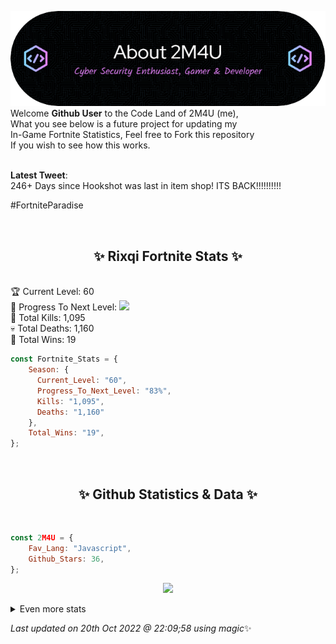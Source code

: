 
  ![Header](./src/github-banner.png)
  <br>
  Welcome **Github User** to the Code Land of 2M4U (me),<br>
  What you see below is a future project for updating my<br>
  In-Game Fortnite Statistics, Feel free to Fork this repository<br>
  If you wish to see how this works.
  <br><br>
  
  <b>Latest Tweet</b>: <br>246+ Days since Hookshot was last in item shop!
ITS BACK!!!!!!!!!!

#FortniteParadise
 
  <br><h2 align="center"> ✨ Rixqi Fortnite Stats ✨</h2><br>
  🏆 Current Level: 60<br>
  🎉 Progress To Next Level: ![](https://geps.dev/progress/83)<br>
  🎯 Total Kills: 1,095<br>
  💀 Total Deaths: 1,160<br>
  👑 Total Wins: 19<br>

```js
const Fortnite_Stats = {
    Season: {    
      Current_Level: "60",
      Progress_To_Next_Level: "83%",
      Kills: "1,095",
      Deaths: "1,160"
    },
    Total_Wins: "19",
}; 
```


<br><h2 align="center"> ✨ Github Statistics & Data ✨</h2><br>

```js
const 2M4U = {
    Fav_Lang: "Javascript",
    Github_Stars: 36,
}; 
```

<p align="center">
<img src="https://github-readme-streak-stats.herokuapp.com/?user=2M4U&theme=tokyonight">
</p>
<details>
  <summary>
      Even more stats
  </summary>
  <p align="center">
    <img src="https://github-profile-trophy.vercel.app/?username=2M4U&theme=dracula">
    <img src="https://github-readme-stats.vercel.app/api?username=2M4U&theme=tokyonight&count_private=true&show_icons=true&include_all_commits=true">
  </p>
</details>

<!-- Last updated on Thu Oct 20 2022 22:09:58 GMT+0000 (Coordinated Universal Time) ;-;-->
<i>Last updated on 20th Oct 2022 @ 22:09;58 using magic</i>✨